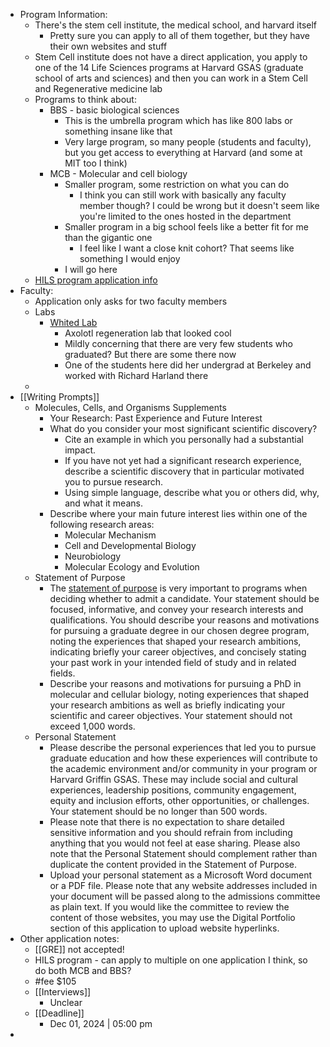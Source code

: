 - Program Information:
	- There's the stem cell institute, the medical school, and harvard itself
		- Pretty sure you can apply to all of them together, but they have their own websites and stuff
	- Stem Cell institute does not have a direct application, you apply to one of the 14 Life Sciences programs at Harvard GSAS (graduate school of arts and sciences) and then you can work in a Stem Cell and Regenerative medicine lab
	- Programs to think about:
		- BBS - basic biological sciences
			- This is the umbrella program which has like 800 labs or something insane like that
			- Very large program, so many people (students and faculty), but you get access to everything at Harvard (and some at MIT too I think)
		- MCB - Molecular and cell biology
			- Smaller program, some restriction on what you can do
				- I think you can still work with basically any faculty member though? I could be wrong but it doesn't seem like you're limited to the ones hosted in the department
			- Smaller program in a big school feels like a better fit for me than the gigantic one
				- I feel like I want a close knit cohort? That seems like something I would enjoy
			- I will go here
	- [HILS program application info](https://gsas.harvard.edu/programs/life-sciences/applying-life-sciences-program)
- Faculty:
	- Application only asks for two faculty members
	- Labs
		- [Whited Lab](https://www.whitedlab.com/)
			- Axolotl regeneration lab that looked cool
			- Mildly concerning that there are very few students who graduated? But there are some there now
			- One of the students here did her undergrad at Berkeley and worked with Richard Harland there
	-
- [[Writing Prompts]]
	- Molecules, Cells, and Organisms Supplements
		- Your Research: Past Experience and Future Interest
		- What do you consider your most significant scientific discovery?
			- Cite an example in which you personally had a substantial impact.
			- If you have not yet had a significant research experience, describe a scientific discovery that in particular motivated you to pursue research.
			- Using simple language, describe what you or others did, why, and what it means.
		- Describe where your main future interest lies within one of the following research areas:
			- Molecular Mechanism
			- Cell and Developmental Biology
			- Neurobiology
			- Molecular Ecology and Evolution
	- Statement of Purpose
		- The [statement of purpose](https://gsas.harvard.edu/apply/applying-degree-programs/completing-your-application/statement-purpose-and-writing-sample) is very important to programs when deciding whether to admit a candidate. Your statement should be focused, informative, and convey your research interests and qualifications. You should describe your reasons and motivations for pursuing a graduate degree in our chosen degree program, noting the experiences that shaped your research ambitions, indicating briefly your career objectives, and concisely stating your past work in your intended field of study and in related fields.
		- Describe your reasons and motivations for pursuing a PhD in molecular and cellular biology, noting experiences that shaped your research ambitions as well as briefly indicating your scientific and career objectives. Your statement should not exceed 1,000 words.
	- Personal Statement
		- Please describe the personal experiences that led you to pursue graduate education and how these experiences will contribute to the academic environment and/or community in your program or Harvard Griffin GSAS. These may include social and cultural experiences, leadership positions, community engagement, equity and inclusion efforts, other opportunities, or challenges. Your statement should be no longer than 500 words.
		- Please note that there is no expectation to share detailed sensitive information and you should refrain from including anything that you would not feel at ease sharing. Please also note that the Personal Statement should complement rather than duplicate the content provided in the Statement of Purpose.
		- Upload your personal statement as a Microsoft Word document or a PDF file. Please note that any website addresses included in your document will be passed along to the admissions committee as plain text. If you would like the committee to review the content of those websites, you may use the Digital Portfolio section of this application to upload website hyperlinks.
- Other application notes:
	- [[GRE]] not accepted!
	- HILS program - can apply to multiple on one application I think, so do both MCB and BBS?
	- #fee $105
	- [[Interviews]]
		- Unclear
	- [[Deadline]]
		- Dec 01, 2024 | 05:00 pm
-